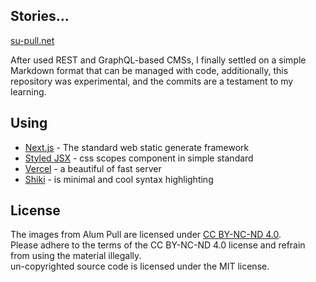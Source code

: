 ## Stories...
[su-pull.net](https://www.su-pull.net/)  

After used REST and GraphQL-based CMSs, I finally settled on a simple Markdown format that can be managed with code,  additionally, this repository was experimental, and the commits are a testament to my learning.

## Using
- [Next.js](https://nextjs.org/) - The standard web static generate framework  
- [Styled JSX](https://nextjs.org/blog/styling-next-with-styled-jsx) - css scopes component in simple standard  
- [Vercel](https://vercel.com/) - a beautiful of fast server  
- [Shiki](https://shiki.matsu.io/) - is minimal and cool syntax highlighting

## License

The images from Alum Pull are licensed under [CC BY-NC-ND 4.0](https://creativecommons.org/licenses/by-nc-nd/4.0/).  
Please adhere to the terms of the CC BY-NC-ND 4.0 license and refrain from using the material illegally.  
un-copyrighted source code is licensed under the MIT license.  
